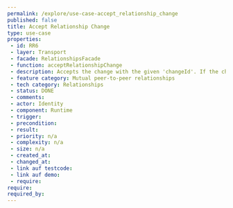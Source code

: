```yaml
---
permalink: /explore/use-case-accept_relationship_change
published: false
title: Accept Relationship Change
type: use-case
properties:
 - id: RR6
 - layer: Transport
 - facade: RelationshipsFacade
 - function: acceptRelationshipChange
 - description: Accepts the change with the given 'changeId'. If the change exists but belongs to another relationship, this call will fail and return status 404.
 - feature category: Mutual peer-to-peer relationships
 - tech category: Relationships
 - status: DONE
 - comments: 
 - actor: Identity
 - component: Runtime
 - trigger: 
 - precondition: 
 - result: 
 - priority: n/a
 - complexity: n/a
 - size: n/a
 - created_at: 
 - changed_at: 
 - link auf testcode: 
 - link auf demo: 
 - require: 
require:
required_by:
---
```

